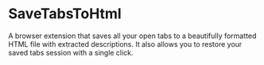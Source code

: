 # SaveTabsToHtml
A browser extension that saves all your open tabs to a beautifully formatted HTML file with extracted descriptions. It also allows you to restore your saved tabs session with a single click.

